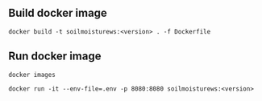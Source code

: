 

## Build docker image
`docker build -t soilmoisturews:<version> . -f Dockerfile`

## Run docker image

`docker images`

`docker run -it --env-file=.env -p 8080:8080 soilmoisturews:<version>`
